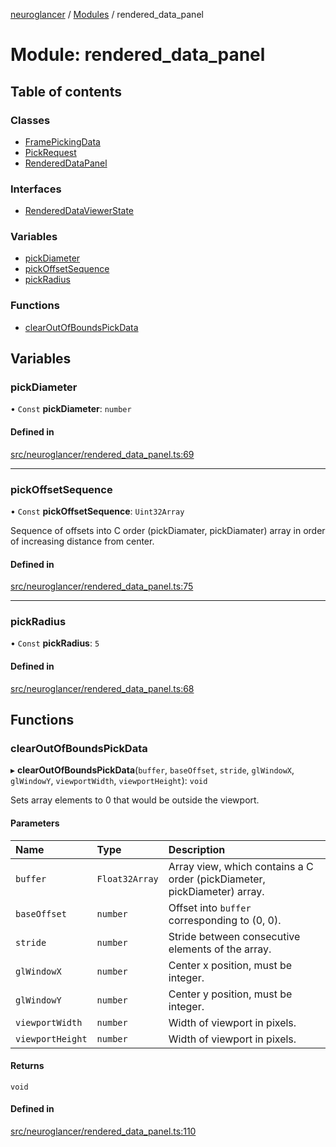 [neuroglancer](../README.md) / [Modules](../modules.md) / rendered\_data\_panel

# Module: rendered\_data\_panel

## Table of contents

### Classes

- [FramePickingData](../classes/rendered_data_panel.FramePickingData.md)
- [PickRequest](../classes/rendered_data_panel.PickRequest.md)
- [RenderedDataPanel](../classes/rendered_data_panel.RenderedDataPanel.md)

### Interfaces

- [RenderedDataViewerState](../interfaces/rendered_data_panel.RenderedDataViewerState.md)

### Variables

- [pickDiameter](rendered_data_panel.md#pickdiameter)
- [pickOffsetSequence](rendered_data_panel.md#pickoffsetsequence)
- [pickRadius](rendered_data_panel.md#pickradius)

### Functions

- [clearOutOfBoundsPickData](rendered_data_panel.md#clearoutofboundspickdata)

## Variables

### pickDiameter

• `Const` **pickDiameter**: `number`

#### Defined in

[src/neuroglancer/rendered_data_panel.ts:69](https://github.com/ActiveBrainAtlas2/neuroglancer/blob/540617bc/src/neuroglancer/rendered_data_panel.ts#L69)

___

### pickOffsetSequence

• `Const` **pickOffsetSequence**: `Uint32Array`

Sequence of offsets into C order (pickDiamater, pickDiamater) array in order of increasing
distance from center.

#### Defined in

[src/neuroglancer/rendered_data_panel.ts:75](https://github.com/ActiveBrainAtlas2/neuroglancer/blob/540617bc/src/neuroglancer/rendered_data_panel.ts#L75)

___

### pickRadius

• `Const` **pickRadius**: ``5``

#### Defined in

[src/neuroglancer/rendered_data_panel.ts:68](https://github.com/ActiveBrainAtlas2/neuroglancer/blob/540617bc/src/neuroglancer/rendered_data_panel.ts#L68)

## Functions

### clearOutOfBoundsPickData

▸ **clearOutOfBoundsPickData**(`buffer`, `baseOffset`, `stride`, `glWindowX`, `glWindowY`, `viewportWidth`, `viewportHeight`): `void`

Sets array elements to 0 that would be outside the viewport.

#### Parameters

| Name | Type | Description |
| :------ | :------ | :------ |
| `buffer` | `Float32Array` | Array view, which contains a C order (pickDiameter, pickDiameter) array. |
| `baseOffset` | `number` | Offset into `buffer` corresponding to (0, 0). |
| `stride` | `number` | Stride between consecutive elements of the array. |
| `glWindowX` | `number` | Center x position, must be integer. |
| `glWindowY` | `number` | Center y position, must be integer. |
| `viewportWidth` | `number` | Width of viewport in pixels. |
| `viewportHeight` | `number` | Width of viewport in pixels. |

#### Returns

`void`

#### Defined in

[src/neuroglancer/rendered_data_panel.ts:110](https://github.com/ActiveBrainAtlas2/neuroglancer/blob/540617bc/src/neuroglancer/rendered_data_panel.ts#L110)
